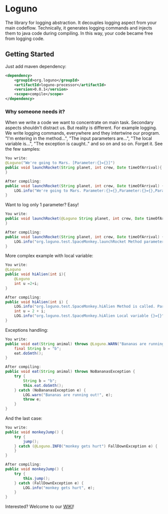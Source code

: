 # Loguno

The library for logging abstraction. It decouples logging aspect from your main codeflow.
Technically, it generates logging commands and injects them to java code during compiling. 
In this way, your code became free from logging code.

## Getting Started

Just add maven dependency:
```xml
<dependency>
    <groupId>org.loguno</groupId>
    <artifactId>loguno-processor</artifactId>
    <version>0.0.1</version>
    <scope>compile</scope>
</dependency>
```

### Why someone needs it?

When we write a code we want to concentrate on main task. Secondary aspects shouldn't distract us.
But reality is different. For example logging. We write logging commands, everywhere and they intertwine our program.
"I'm entering in the method...", "The input parameters are...", "The local variable is...", "The exception is caught.." and so on and so on.
Forget it. See the few samples:

```java
You write:
@Loguno("We're going to Mars. [Parameter:{}={}]")
public void launchRocket(String planet, int crew, Date timeOfArrival){
}

After compiling:
public void launchRocket(String planet, int crew, Date timeOfArrival) {
    LOG.info("We're going to Mars. Parameter:{}={},Parameter:{}={},Parameter:{}={}", "planet", planet, "crew", crew, "timeOfArrival", timeOfArrival);
}
```
Want to log only 1 parameter? Easy!
```java
You write:
public void launchRocket(@Loguno String planet, int crew, Date timeOfArrival){
}

After compiling:
public void launchRocket(String planet, int crew, Date timeOfArrival) {
    LOG.info("org.loguno.test.SpaceMonkey.launchRocket Method parameter {}={}", "planet", planet);
}
```
More complex example with local variable:
```java
You write:
@Loguno
public void hiAlien(int i){
    @Loguno
    int u =2+i;
}

After compiling:
public void hiAlien(int i) {
    LOG.info("org.loguno.test.SpaceMonkey.hiAlien Method is called. Parameter {}={}", "i", i);
    int u = 2 + i;
    LOG.info("org.loguno.test.SpaceMonkey.hiAlien Local variable {}={}", "u", u);
}
```
Exceptions handling:
```java
You write:
public void eat(String animal) throws @Loguno.WARN("Bananas are running out!") NoBananasException {
    final String b = "b";
    eat.doSmth();
}

After compiling:
public void eat(String animal) throws NoBananasException {
    try {
        String b = "b";
        this.eat.doSmth();
    } catch (NoBananasException e) {
        LOG.warn("Bananas are running out!", e);
        throw e;
    }
}
```
And the last case:
```java
You write:
public void monkeyJump() {
    try {
        jump();
    } catch (@Loguno.INFO("monkey gets hurt") FallDownException e) {
    }
}

After compiling:
public void monkeyJump() {
    try {
        this.jump();
    } catch (FallDownException e) {
        LOG.info("monkey gets hurt", e);
    }
}
```

Interested? Welcome to our [WIKI](https://github.com/dimpon/loguno/wiki)!





